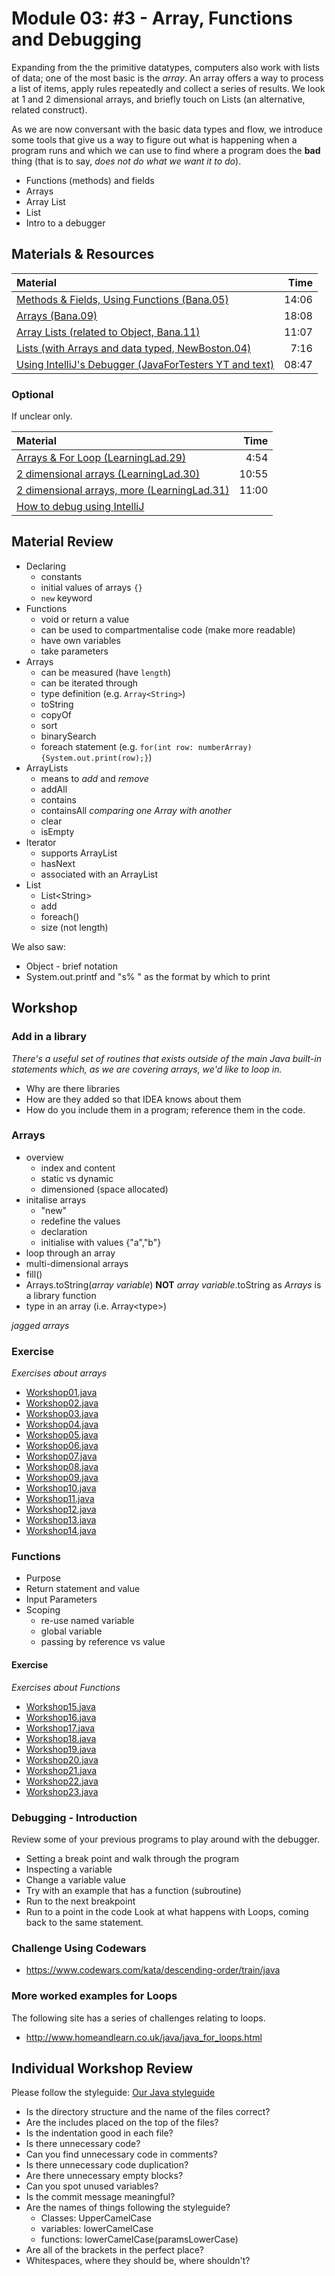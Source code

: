 # Module 03: #3 - Array, Functions and Debugging
Expanding from the the primitive datatypes, computers also work with lists of data; one of the most basic is the *array*.  An array offers a way to process a list of items, apply rules repeatedly and collect a series of results.  We look at 1 and 2 dimensional arrays, and briefly touch on Lists (an alternative, related construct).

As we are now conversant with the basic data types and flow, we introduce some tools that give us a way to figure out what is happening when a program runs and which we can use to find where a program does the __bad__ thing (that is to say, *does not do what we want it to do*).  

- Functions (methods) and fields
- Arrays
- Array List 
- List
- Intro to a debugger


## Materials & Resources
| Material | Time |
|:-------- |-----:|
|[Methods & Fields, Using Functions (Bana.05)](https://www.youtube.com/watch?v=1HTsLK_m2ao)|14:06|
|[Arrays (Bana.09)](https://www.youtube.com/watch?v=eNPX2pTiaHI)|18:08|
|[Array Lists (related to Object, Bana.11)](https://www.youtube.com/watch?v=IEqvmsqjpT0)| 11:07|
|[Lists (with Arrays and data typed, NewBoston.04)](https://www.youtube.com/watch?v=jU5ACV5MucM)|7:16|
|[Using IntelliJ's Debugger (JavaForTesters YT and text)](http://blog.javafortesters.com/2016/07/how-to-debug-java-with-intellij.html)|08:47|


### Optional
If unclear only.

| Material | Time |
|:-------- |-----:|
|[Arrays & For Loop (LearningLad.29)](https://www.youtube.com/watch?v=UZOxpbtlVWg)|4:54|
|[2 dimensional arrays (LearningLad.30)](https://www.youtube.com/watch?v=udHgmxK9oAI)|10:55|
|[2 dimensional arrays, more (LearningLad.31)](https://www.youtube.com/watch?v=w40VcpGWHBM)|11:00|
|[How to debug using IntelliJ](https://www.jetbrains.com/help/idea/2016.2/tutorial-debugging-your-first-java-application.html)||

## Material Review
- Declaring 
  - constants
  - initial values of arrays `{}`
  - `new` keyword
- Functions
  - void or return a value
  - can be used to compartmentalise code (make more readable)
  - have own variables
  - take parameters
- Arrays 
  - can be measured (have `length`)
  - can be iterated through
  - type definition (e.g. `Array<String>`)
  - toString
  - copyOf
  - sort
  - binarySearch
  - foreach statement (e.g. `for(int row: numberArray) {System.out.print(row);}`)
- ArrayLists
  - means to *add* and *remove*
  - addAll
  - contains
  - containsAll *comparing one Array with another*
  - clear
  - isEmpty
- Iterator
  - supports ArrayList
  - hasNext
  - associated with an ArrayList
- List
  - List&lt;String&gt;
  - add
  - foreach()
  - size (not length)
  
We also saw:
- Object - brief notation
- System.out.printf and "s% " as the format by which to print

## Workshop

### Add in a library
*There's a useful set of routines that exists outside of the main Java built-in statements which, as we are covering arrays, we'd like to loop in.*
- Why are there libraries
- How are they added so that IDEA knows about them
- How do you include them in a program; reference them in the code.

### Arrays
- overview
  - index and content
  - static vs dynamic
  - dimensioned (space allocated)
- initalise arrays
  - "new"
  - redefine the values
  - declaration
  - initialise with values {"a","b"}
- loop through an array
- multi-dimensional arrays
- fill()
- Arrays.toString(*array variable*) __NOT__ *array variable*.toString as *Arrays* is a library function
- type in an array (i.e. Array&lt;type&gt;)

*jagged arrays*

### Exercise
*Exercises about arrays*
- [Workshop01.java](workshop/Workshop01.java)
- [Workshop02.java](workshop/Workshop02.java)
- [Workshop03.java](workshop/Workshop03.java)
- [Workshop04.java](workshop/Workshop04.java)
- [Workshop05.java](workshop/Workshop05.java)
- [Workshop06.java](workshop/Workshop06.java)
- [Workshop07.java](workshop/Workshop07.java)
- [Workshop08.java](workshop/Workshop08.java)
- [Workshop09.java](workshop/Workshop09.java)
- [Workshop10.java](workshop/Workshop10.java)
- [Workshop11.java](workshop/Workshop11.java)
- [Workshop12.java](workshop/Workshop12.java)
- [Workshop13.java](workshop/Workshop13.java)
- [Workshop14.java](workshop/Workshop14.java)


### Functions
- Purpose
- Return statement and value
- Input Parameters
- Scoping
  - re-use named variable
  - global variable
  - passing by reference vs value

#### Exercise
*Exercises about Functions*
- [Workshop15.java](workshop/Workshop15.java)
- [Workshop16.java](workshop/Workshop16.java)
- [Workshop17.java](workshop/Workshop17.java)
- [Workshop18.java](workshop/Workshop18.java)
- [Workshop19.java](workshop/Workshop19.java)
- [Workshop20.java](workshop/Workshop20.java)
- [Workshop21.java](workshop/Workshop21.java)
- [Workshop22.java](workshop/Workshop22.java)
- [Workshop23.java](workshop/Workshop23.java)

### Debugging - Introduction
Review some of your previous programs to play around with the debugger.
- Setting a break point and walk through the program
- Inspecting a variable
- Change a variable value
- Try with an example that has a function (subroutine)
- Run to the next breakpoint
- Run to a point in the code
Look at what happens with Loops, coming back to the same statement.

### Challenge Using Codewars
- https://www.codewars.com/kata/descending-order/train/java

### More worked examples for Loops
The following site has a series of challenges relating to loops.
- http://www.homeandlearn.co.uk/java/java_for_loops.html


## Individual Workshop Review
Please follow the styleguide: [Our Java styleguide](../../styleguide/java.md)
- Is the directory structure and the name of the files correct?
- Are the includes placed on the top of the files?
- Is the indentation good in each file?
- Is there unnecessary code?
- Can you find unnecessary code in comments?
- Is there unnecessary code duplication?
- Are there unnecessary empty blocks?
- Can you spot unused variables?
- Is the commit message meaningful?
- Are the names of things following the styleguide?
    - Classes: UpperCamelCase
    - variables: lowerCamelCase
    - functions: lowerCamelCase(paramsLowerCase)
- Are all of the brackets in the perfect place?
- Whitespaces, where they should be, where shouldn't?
